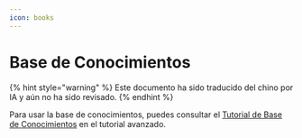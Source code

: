 ```yaml
---
icon: books
---
```

# Base de Conocimientos


{% hint style="warning" %}
Este documento ha sido traducido del chino por IA y aún no ha sido revisado.
{% endhint %}




Para usar la base de conocimientos, puedes consultar el [Tutorial de Base de Conocimientos](../../knowledge-base/knowledge-base.md) en el tutorial avanzado.